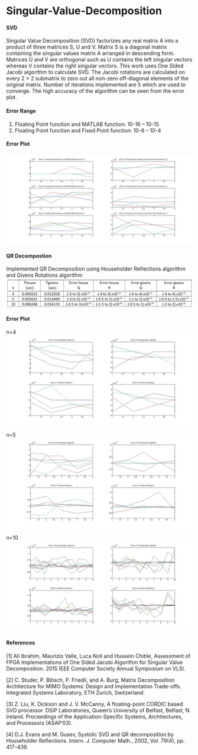 # Singular-Value-Decomposition

#### SVD
Singular Value Decomposition (SVD) factorizes any real matrix A into a product of three matrices S, U and V.  Matrix S is a diagonal matrix containing the singular values matrix A arranged in descending form. Matrices U and V are orthogonal such as U contains the left singular vectors whereas V contains the right singular vectors. This work uses One Sided Jacobi algorithm to calculate SVD. The Jacobi rotations are calculated on every 2 × 2 submatrix to zero out all non-zero off-diagonal elements of the original matrix. Number of iterations implemented are 5 which are used to converge. The high accuracy of the algorithm can be seen from the error plot.

#### Error Range
1.	Floating Point function and MATLAB function: 10-16 – 10-15
2.	Floating Point function and Fixed Point function: 10-6 – 10-4

#### Error Plot
<img src="Images/svd.jpg">

#### QR Decompostion
Implemented QR Decomposition using Householder Reflections algorithm and Givens Rotations algorithm
<img src="Images/results.jpg">

#### Error Plot
n=4
<img src="Images/qr_n_4.jpg">

n=5
<img src="Images/qr_n_5.jpg">

n=10
<img src="Images/qr_n_10.jpg">

#### References
[1] Ali Ibrahim, Maurizio Valle, Luca Noli and Hussein Chible, Assessment of FPGA Implementations of One Sided Jacobi Algorithm for Singular Value Decomposition. 2015 IEEE Computer Society Annual Symposium on VLSI.

[2] C. Studer, P. Blösch, P. Friedli, and A. Burg, Matrix Decomposition Architecture for MIMO Systems: Design and Implementation Trade-offs. Integrated Systems Laboratory, ETH Zurich, Switzerland.

[3] Z. Liu, K. Dickson and J. V. McCanny, A floating-point CORDIC based SVD processor. DSiP Laboratories, Queen’s University of Belfast, Belfast, N. Ireland. Proceedings of the Application-Specific Systems, Architectures, and Processors (ASAP’03).

[4] D.J. Evans and M. Gusev, Systolic SVD and QR decomposition by Householder Reflections. Intern. J. Computer Math., 2002, Vol. 79(4), pp. 417–439.


